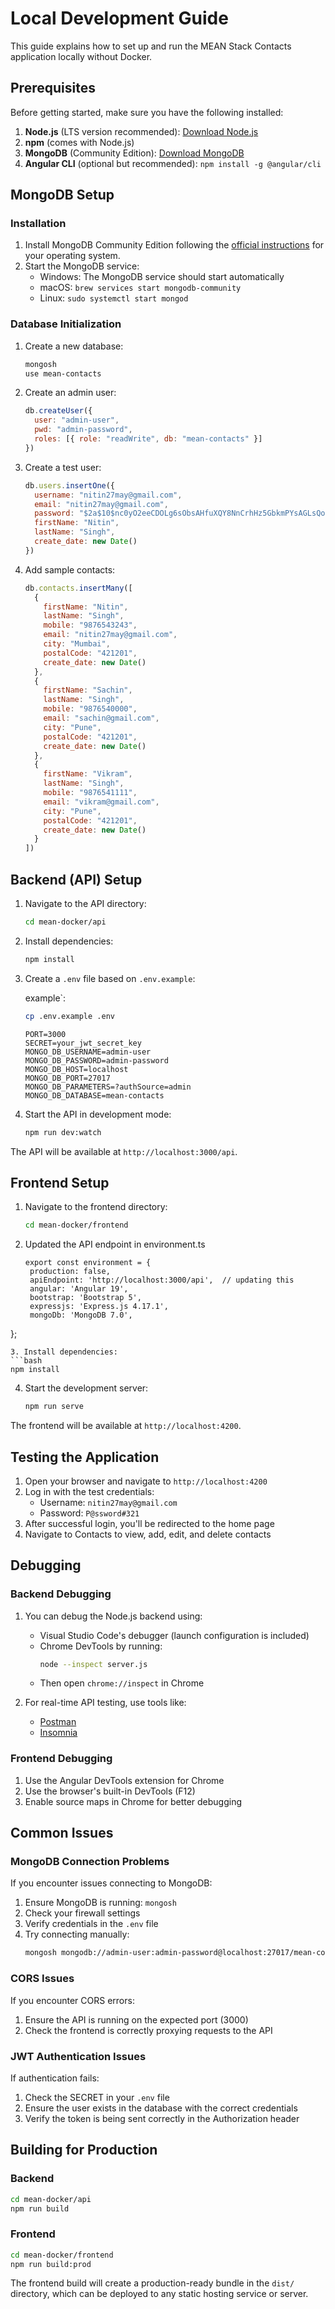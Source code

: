 # Local Development Guide

This guide explains how to set up and run the MEAN Stack Contacts application locally without Docker.

## Prerequisites

Before getting started, make sure you have the following installed:

1. **Node.js** (LTS version recommended): [Download Node.js](https://nodejs.org/)
2. **npm** (comes with Node.js)
3. **MongoDB** (Community Edition): [Download MongoDB](https://www.mongodb.com/try/download/community)
4. **Angular CLI** (optional but recommended): `npm install -g @angular/cli`

## MongoDB Setup

### Installation

1. Install MongoDB Community Edition following the [official instructions](https://docs.mongodb.com/manual/installation/) for your operating system.
2. Start the MongoDB service:
   - Windows: The MongoDB service should start automatically
   - macOS: `brew services start mongodb-community`
   - Linux: `sudo systemctl start mongod`

### Database Initialization

1. Create a new database:
   ```bash
   mongosh
   use mean-contacts
   ```

2. Create an admin user:
   ```javascript
   db.createUser({
     user: "admin-user",
     pwd: "admin-password",
     roles: [{ role: "readWrite", db: "mean-contacts" }]
   })
   ```

3. Create a test user:
   ```javascript
   db.users.insertOne({
     username: "nitin27may@gmail.com",
     email: "nitin27may@gmail.com",
     password: "$2a$10$nc0yO2eeCDOLg6sObsAHfuXQY8NnCrhHz5GbkmPYsAGLsQoSZa.qm", // P@ssword#321
     firstName: "Nitin",
     lastName: "Singh",
     create_date: new Date()
   })
   ```

4. Add sample contacts:
   ```javascript
   db.contacts.insertMany([
     {
       firstName: "Nitin",
       lastName: "Singh",
       mobile: "9876543243",
       email: "nitin27may@gmail.com",
       city: "Mumbai",
       postalCode: "421201",
       create_date: new Date()
     },
     {
       firstName: "Sachin",
       lastName: "Singh",
       mobile: "9876540000",
       email: "sachin@gmail.com",
       city: "Pune",
       postalCode: "421201",
       create_date: new Date()
     },
     {
       firstName: "Vikram",
       lastName: "Singh",
       mobile: "9876541111",
       email: "vikram@gmail.com",
       city: "Pune",
       postalCode: "421201",
       create_date: new Date()
     }
   ])
   ```

## Backend (API) Setup

1. Navigate to the API directory:
   ```bash
   cd mean-docker/api
   ```

2. Install dependencies:
   ```bash
   npm install
   ```

3. Create a `.env` file based on `.env.example`:

      example`:
   ```bash
   cp .env.example .env
   ```
   ```
   PORT=3000
   SECRET=your_jwt_secret_key
   MONGO_DB_USERNAME=admin-user
   MONGO_DB_PASSWORD=admin-password
   MONGO_DB_HOST=localhost
   MONGO_DB_PORT=27017
   MONGO_DB_PARAMETERS=?authSource=admin
   MONGO_DB_DATABASE=mean-contacts
   ```

4. Start the API in development mode:
   ```bash
   npm run dev:watch
   ```

The API will be available at `http://localhost:3000/api`.

## Frontend Setup

1. Navigate to the frontend directory:
   ```bash
   cd mean-docker/frontend
   ```
2. Updated the API endpoint in environment.ts

   ```
   export const environment = {
    production: false,
    apiEndpoint: 'http://localhost:3000/api',  // updating this
    angular: 'Angular 19',
    bootstrap: 'Bootstrap 5',
    expressjs: 'Express.js 4.17.1',
    mongoDb: 'MongoDB 7.0',
};

   ```
3. Install dependencies:
   ```bash
   npm install
   ```

4. Start the development server:
   ```bash
   npm run serve
   ```

The frontend will be available at `http://localhost:4200`.

## Testing the Application

1. Open your browser and navigate to `http://localhost:4200`
2. Log in with the test credentials:
   - Username: `nitin27may@gmail.com`
   - Password: `P@ssword#321`
3. After successful login, you'll be redirected to the home page
4. Navigate to Contacts to view, add, edit, and delete contacts

## Debugging

### Backend Debugging

1. You can debug the Node.js backend using:
   - Visual Studio Code's debugger (launch configuration is included)
   - Chrome DevTools by running:
     ```bash
     node --inspect server.js
     ```
   - Then open `chrome://inspect` in Chrome

2. For real-time API testing, use tools like:
   - [Postman](https://www.postman.com/)
   - [Insomnia](https://insomnia.rest/)

### Frontend Debugging

1. Use the Angular DevTools extension for Chrome
2. Use the browser's built-in DevTools (F12)
3. Enable source maps in Chrome for better debugging

## Common Issues

### MongoDB Connection Problems

If you encounter issues connecting to MongoDB:

1. Ensure MongoDB is running: `mongosh`
2. Check your firewall settings
3. Verify credentials in the `.env` file
4. Try connecting manually:
   ```bash
   mongosh mongodb://admin-user:admin-password@localhost:27017/mean-contacts?authSource=admin
   ```

### CORS Issues

If you encounter CORS errors:

1. Ensure the API is running on the expected port (3000)
2. Check the frontend is correctly proxying requests to the API

### JWT Authentication Issues

If authentication fails:

1. Check the SECRET in your `.env` file
2. Ensure the user exists in the database with the correct credentials
3. Verify the token is being sent correctly in the Authorization header

## Building for Production

### Backend

```bash
cd mean-docker/api
npm run build
```

### Frontend

```bash
cd mean-docker/frontend
npm run build:prod
```

The frontend build will create a production-ready bundle in the `dist/` directory, which can be deployed to any static hosting service or server.